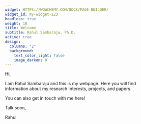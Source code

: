 ```yaml
---
widget: HTTPS://WOWCHEMY.COM/DOCS/PAGE-BUILDER/
widget_id: my-widget-123
headless: true
weight: 10
title: Welcome
subtitle: Rahul Sambaraju, Ph.D.
active: true
design:
  columns: "2"
  background:
    text_color_light: false
    image_darken: 0
---
```

H﻿i,

I am  Rahul Sambaraju and this is my webpage. Here you will find information about my research interests, projects, and papers.



Y﻿ou can also get in touch with me here!

T﻿alk soon,

R﻿ahul
